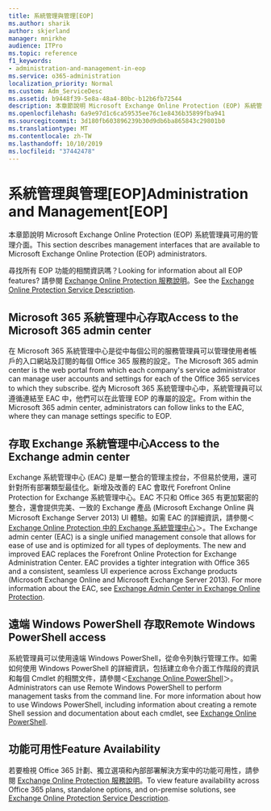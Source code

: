 ```yaml
---
title: 系統管理與管理[EOP]
ms.author: sharik
author: skjerland
manager: mnirkhe
audience: ITPro
ms.topic: reference
f1_keywords:
- administration-and-management-in-eop
ms.service: o365-administration
localization_priority: Normal
ms.custom: Adm_ServiceDesc
ms.assetid: b9448f39-5e8a-48a4-80bc-b12b6fb72544
description: 本章節說明 Microsoft Exchange Online Protection (EOP) 系統管理員可用的管理介面。
ms.openlocfilehash: 6a9e97d1c6ca59535ee76c1e8436b35899fba941
ms.sourcegitcommit: 3d180fb603896239b30d9db6ba865843c29801b0
ms.translationtype: MT
ms.contentlocale: zh-TW
ms.lasthandoff: 10/10/2019
ms.locfileid: "37442478"
---
```

# <a name="administration-and-managementeop"></a><span data-ttu-id="0c9b9-103">系統管理與管理[EOP]</span><span class="sxs-lookup"><span data-stu-id="0c9b9-103">Administration and Management[EOP]</span></span>

<span data-ttu-id="0c9b9-104">本章節說明 Microsoft Exchange Online Protection (EOP) 系統管理員可用的管理介面。</span><span class="sxs-lookup"><span data-stu-id="0c9b9-104">This section describes management interfaces that are available to Microsoft Exchange Online Protection (EOP) administrators.</span></span>
  
<span data-ttu-id="0c9b9-105">尋找所有 EOP 功能的相關資訊嗎？</span><span class="sxs-lookup"><span data-stu-id="0c9b9-105">Looking for information about all EOP features?</span></span> <span data-ttu-id="0c9b9-106">請參閱 [Exchange Online Protection 服務說明](exchange-online-protection-service-description.md)。</span><span class="sxs-lookup"><span data-stu-id="0c9b9-106">See the [Exchange Online Protection Service Description](exchange-online-protection-service-description.md).</span></span>
  
## <a name="access-to-the-microsoft-365-admin-center"></a><span data-ttu-id="0c9b9-107">Microsoft 365 系統管理中心存取</span><span class="sxs-lookup"><span data-stu-id="0c9b9-107">Access to the Microsoft 365 admin center</span></span>

<span data-ttu-id="0c9b9-108">在 Microsoft 365 系統管理中心是從中每個公司的服務管理員可以管理使用者帳戶的入口網站及訂閱的每個 Office 365 服務的設定。</span><span class="sxs-lookup"><span data-stu-id="0c9b9-108">The Microsoft 365 admin center is the web portal from which each company's service administrator can manage user accounts and settings for each of the Office 365 services to which they subscribe.</span></span> <span data-ttu-id="0c9b9-109">從內 Microsoft 365 系統管理中心中，系統管理員可以遵循連結至 EAC 中，他們可以在此管理 EOP 的專屬的設定。</span><span class="sxs-lookup"><span data-stu-id="0c9b9-109">From within the Microsoft 365 admin center, administrators can follow links to the EAC, where they can manage settings specific to EOP.</span></span>
  
## <a name="access-to-the-exchange-admin-center"></a><span data-ttu-id="0c9b9-110">存取 Exchange 系統管理中心</span><span class="sxs-lookup"><span data-stu-id="0c9b9-110">Access to the Exchange admin center</span></span>

<span data-ttu-id="0c9b9-p103">Exchange 系統管理中心 (EAC) 是單一整合的管理主控台，不但易於使用，還可針對所有部署類型最佳化。新增及改善的 EAC 會取代 Forefront Online Protection for Exchange 系統管理中心。EAC 不只和 Office 365 有更加緊密的整合，還會提供完美、一致的 Exchange 產品 (Microsoft Exchange Online 與 Microsoft Exchange Server 2013) UI 體驗。如需 EAC 的詳細資訊，請參閱＜[Exchange Online Protection 中的 Exchange 系統管理中心](https://go.microsoft.com/fwlink/p/?LinkId=282381)＞。</span><span class="sxs-lookup"><span data-stu-id="0c9b9-p103">The Exchange admin center (EAC) is a single unified management console that allows for ease of use and is optimized for all types of deployments. The new and improved EAC replaces the Forefront Online Protection for Exchange Administration Center. EAC provides a tighter integration with Office 365 and a consistent, seamless UI experience across Exchange products (Microsoft Exchange Online and Microsoft Exchange Server 2013). For more information about the EAC, see [Exchange Admin Center in Exchange Online Protection](https://go.microsoft.com/fwlink/p/?LinkId=282381).</span></span>
  
## <a name="remote-windows-powershell-access"></a><span data-ttu-id="0c9b9-115">遠端 Windows PowerShell 存取</span><span class="sxs-lookup"><span data-stu-id="0c9b9-115">Remote Windows PowerShell access</span></span>

 <span data-ttu-id="0c9b9-p104">系統管理員可以使用遠端 Windows PowerShell，從命令列執行管理工作。如需如何使用 Windows PowerShell 的詳細資訊，包括建立命令介面工作階段的資訊和每個 Cmdlet 的相關文件，請參閱＜[Exchange Online PowerShell](https://go.microsoft.com/fwlink/p/?LinkId=282266)＞。</span><span class="sxs-lookup"><span data-stu-id="0c9b9-p104">Administrators can use Remote Windows PowerShell to perform management tasks from the command line. For more information about how to use Windows PowerShell, including information about creating a remote Shell session and documentation about each cmdlet, see [Exchange Online PowerShell](https://go.microsoft.com/fwlink/p/?LinkId=282266).</span></span>
  
## <a name="feature-availability"></a><span data-ttu-id="0c9b9-118">功能可用性</span><span class="sxs-lookup"><span data-stu-id="0c9b9-118">Feature Availability</span></span>

<span data-ttu-id="0c9b9-119">若要檢視 Office 365 計劃、獨立選項和內部部署解決方案中的功能可用性，請參閱 [Exchange Online Protection 服務說明](exchange-online-protection-service-description.md)。</span><span class="sxs-lookup"><span data-stu-id="0c9b9-119">To view feature availability across Office 365 plans, standalone options, and on-premise solutions, see [Exchange Online Protection Service Description](exchange-online-protection-service-description.md).</span></span>
  